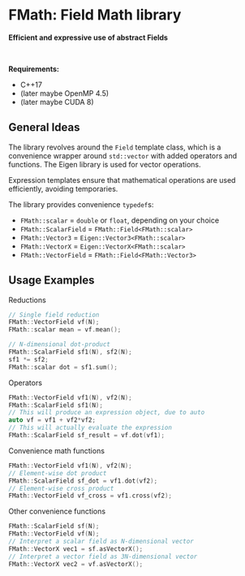FMath: Field Math library
=========================
**Efficient and expressive use of abstract Fields**<br />

&nbsp;

**Requirements:**
- C++17
- (later maybe OpenMP 4.5)
- (later maybe CUDA 8)


General Ideas
-------------

The library revolves around the `Field` template class, which is a convenience
wrapper around `std::vector` with added operators and functions. The Eigen library
is used for vector operations.

Expression templates ensure that mathematical operations are used efficiently,
avoiding temporaries.

The library provides convenience `typedef`s:
- `FMath::scalar`      = `double` or `float`, depending on your choice
- `FMath::ScalarField` = `FMath::Field<FMath::scalar>`
- `FMath::Vector3`     = `Eigen::Vector3<FMath::scalar>`
- `FMath::VectorX`     = `Eigen::VectorX<FMath::scalar>`
- `FMath::VectorField` = `FMath::Field<FMath::Vector3>`


Usage Examples
--------------

Reductions
```C++
// Single field reduction
FMath::VectorField vf(N);
FMath::scalar mean = vf.mean();

// N-dimensional dot-product
FMath::ScalarField sf1(N), sf2(N);
sf1 *= sf2;
FMath::scalar dot = sf1.sum();
```

Operators
```C++
FMath::VectorField vf1(N), vf2(N);
FMath::ScalarField sf1(N);
// This will produce an expression object, due to auto
auto vf = vf1 + vf2*vf2;
// This will actually evaluate the expression
FMath::ScalarField sf_result = vf.dot(vf1);
```

Convenience math functions
```C++
FMath::VectorField vf1(N), vf2(N);
// Element-wise dot product
FMath::ScalarField sf_dot = vf1.dot(vf2);
// Element-wise cross product
FMath::VectorField vf_cross = vf1.cross(vf2);
```

Other convenience functions
```C++
FMath::ScalarField sf(N);
FMath::VectorField vf(N);
// Interpret a scalar field as N-dimensional vector
FMath::VectorX vec1 = sf.asVectorX();
// Interpret a vector field as 3N-dimensional vector
FMath::VectorX vec2 = vf.asVectorX();
```